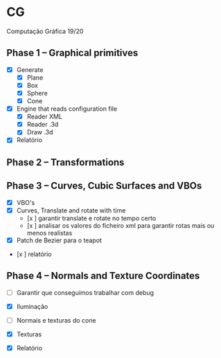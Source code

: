 # CG
Computação Gráfica 19/20

## Phase 1 – Graphical primitives
  - [x] Generate
    - [x] Plane
    - [x] Box
    - [x] Sphere
    - [x] Cone
  - [x] Engine that reads configuration file
    - [x] Reader XML
    - [x] Reader .3d
    - [x] Draw .3d
  - [x] Relatório

## Phase 2 – Transformations


## Phase 3 – Curves, Cubic Surfaces and VBOs
  - [x] VBO's
  - [x] Curves, Translate and rotate with time
      - [x ] garantir translate e rotate no tempo certo
      - [x ] analisar os valores do ficheiro xml para garantir rotas mais ou menos realistas
  - [x] Patch de Bezier para o teapot
  - [x ] relatório
  

## Phase 4 – Normals and Texture Coordinates
  - [ ] Garantir que conseguimos trabalhar com debug
  - [x] Iluminação
  - [ ] Normais  e texturas do cone
  - [x] Texturas
  - [x] Relatório
  

